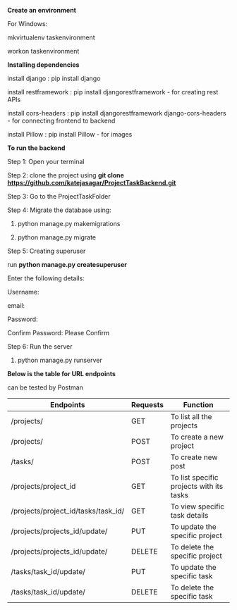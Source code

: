 **Create an environment**

  For Windows:

  mkvirtualenv taskenvironment
  
  workon taskenvironment 

**Installing dependencies**

install django : pip install django

install restframework : pip install djangorestframework - for creating rest APIs

install cors-headers : pip install djangorestframework django-cors-headers - for connecting frontend to backend

install Pillow : pip install Pillow - for images

**To run the backend**

Step 1: Open your terminal

Step 2: clone the project using **git clone https://github.com/katejasagar/ProjectTaskBackend.git**

Step 3: Go to the ProjectTaskFolder

Step 4: Migrate the database using:

  1. python manage.py makemigrations

  2. python manage.py migrate

Step 5: Creating superuser

run **python manage.py createsuperuser**

  Enter the following details:

  Username:

  email:

  Password: 
  
  Confirm Password:
  Please Confirm
  
Step 6: Run the server

  1. python manage.py runserver

**Below is the table for URL endpoints**

  can be tested by Postman
  
|Endpoints|Requests|Function|
|------|-----|-----|
|/projects/|GET|To list all the projects|
|/projects/|POST|To create a new project|
|/tasks/|POST|To create new post|
|/projects/project_id|GET|To list specific projects with its tasks|
|/projects/project_id/tasks/task_id/|GET|To view specific task details|
|/projects/projects_id/update/|PUT|To update the specific project|
|/projects/projects_id/update/|DELETE|To delete the specific project|
|/tasks/task_id/update/|PUT|To update the specific task|
|/tasks/task_id/update/|DELETE|To delete the specific task|


